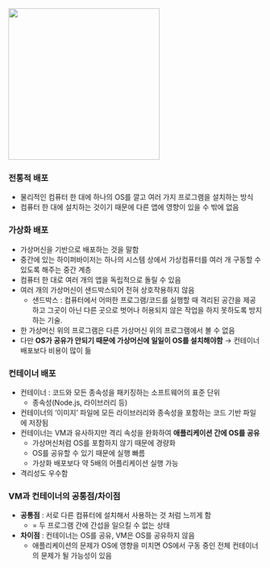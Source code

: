 <img src="https://itwiki.kr/images/d/d4/%EA%B0%80%EC%83%81%ED%99%94%EC%9D%98_%EB%B0%9C%EC%A0%84_%EA%B3%BC%EC%A0%95.png" height="300"/>

### 전통적 배포

- 물리적인 컴퓨터 한 대에 하나의 OS를 깔고 여러 가지 프로그램을 설치하는 방식
- 컴퓨터 한 대에 설치하는 것이기 때문에 다른 앱에 영향이 있을 수 밖에 없음

### 가상화 배포

- 가상머신을 기반으로 배포하는 것을 말함
- 중간에 있는 하이퍼바이저는 하나의 시스템 상에서 가상컴퓨터를 여러 개 구동할 수 있도록 해주는 중간 계층
- 컴퓨터 한 대로 여러 개의 앱을 독립적으로 돌릴 수 있음
- 여러 개의 가상머신이 샌드박스되어 전혀 상호작용하지 않음
    - 샌드박스 : 컴퓨터에서 어떠한 프로그램/코드를 실행할 때 격리된 공간을 제공하고 그곳이 아닌 다른 곳으로 벗어나 허용되지 않은 작업을 하지 못하도록 방지하는 기술.
- 한 가상머신 위의 프로그램은 다른 가상머신 위의 프로그램에서 볼 수 없음
- 다만 **OS가 공유가 안되기 때문에 가상머신에 일일이 OS를 설치해야함** → 컨테이너 배포보다 비용이 많이 듦

### 컨테이너 배포

- 컨테이너 : 코드와 모든 종속성을 패키징하는 소프트웨어의 표준 단위
    - 종속성(Node.js, 라이브러리 등)
- 컨테이너의 ‘이미지’ 파일에 모든 라이브러리와 종속성을 포함하는 코드 기반 파일에 저장됨
- 컨테이너는 VM과 유사하지만 격리 속성을 완화하여 **애플리케이션 간에 OS를 공유**
    - 가상머신처럼 OS를 포함하지 않기 때문에 경량화
    - OS를 공유할 수 있기 때문에 실행 빠름
    - 가상화 배포보다 약 5배의 어플리케이션 실행 가능
- 격리성도 우수함

### VM과 컨테이너의 공통점/차이점

- **공통점** : 서로 다른 컴퓨터에 설치해서 사용하는 것 처럼 느끼게 함
    - = 두 프로그램 간에 간섭을 일으킬 수 없는 상태
- **차이점** : 컨테이너는 OS를 공유, VM은 OS를 공유하지 않음
    - 애플리케이션의 문제가 OS에 영향을 미치면 OS에서 구동 중인 전체 컨테이너의 문제가 될 가능성이 있음
